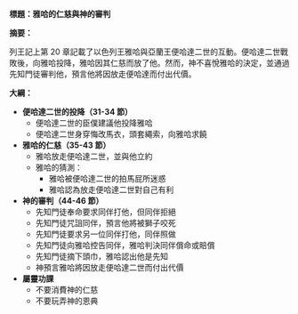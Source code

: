 **標題：雅哈的仁慈與神的審判**

**摘要：**

列王記上第 20 章記載了以色列王雅哈與亞蘭王便哈達二世的互動。便哈達二世戰敗後，向雅哈投降，雅哈因其仁慈而放了他。然而，神不喜悅雅哈的決定，並通過先知門徒審判他，預言他將因放走便哈達而付出代價。

**大綱：**

* **便哈達二世的投降（31-34 節）**
    * 便哈達二世的臣僕建議他投降雅哈
    * 便哈達二世身穿悔改馬衣，頭套繩索，向雅哈求饒
* **雅哈的仁慈（35-43 節）**
    * 雅哈放走便哈達二世，並與他立約
    * 雅哈的猜測：
        * 雅哈被便哈達二世的拍馬屁所迷惑
        * 雅哈認為放走便哈達二世對自己有利
* **神的審判（44-46 節）**
    * 先知門徒奉命要求同伴打他，但同伴拒絕
    * 先知門徒咒詛同伴，預言他將被獅子咬死
    * 先知門徒要求另一位同伴打他，同伴照做
    * 先知門徒向雅哈控告同伴，雅哈判決同伴償命或賠償
    * 先知門徒摘下頭巾，雅哈認出他是先知
    * 神預言雅哈將因放走便哈達二世而付出代價
* **屬靈功課**
    * 不要消費神的仁慈
    * 不要玩弄神的恩典